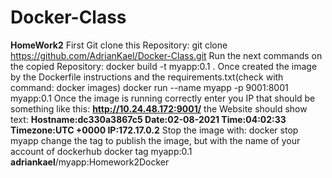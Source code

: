 # Docker-Class
**HomeWork2**
First Git clone this Repository:
    git clone https://github.com/AdrianKael/Docker-Class.git
Run the next commands on the copied Repository:
    docker build -t myapp:0.1 .
Once created the image by the Dockerfile instructions and the requirements.txt(check with command: docker images)
    docker run --name myapp -p 9001:8001 myapp:0.1
Once the image is running correctly enter you IP that should be something like this: **http://10.24.48.172:9001/**
the Website should show text: **Hostname:dc330a3867c5 Date:02-08-2021 Time:04:02:33 Timezone:UTC +0000 IP:172.17.0.2**
Stop the image with: 
    docker stop myapp
change the tag to publish the image, but with the name of your account of dockerhub
    docker tag myapp:0.1 **adriankael**/myapp:Homework2Docker
